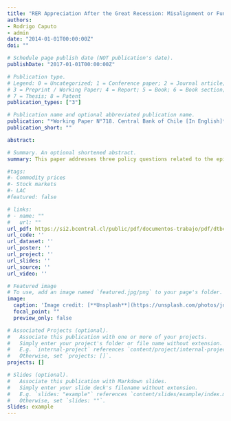 ```yaml
---
title: "RER Appreciation After the Great Recession: Misalignment or Fundamental Correction?"
authors:
- Rodrigo Caputo
- admin
date: "2014-01-01T00:00:00Z"
doi: ""

# Schedule page publish date (NOT publication's date).
publishDate: "2017-01-01T00:00:00Z"

# Publication type.
# Legend: 0 = Uncategorized; 1 = Conference paper; 2 = Journal article;
# 3 = Preprint / Working Paper; 4 = Report; 5 = Book; 6 = Book section;
# 7 = Thesis; 8 = Patent
publication_types: ["3"]

# Publication name and optional abbreviated publication name.
publication: "*Working Paper N°718. Central Bank of Chile [In English]*"
publication_short: ""

abstract: 

# Summary. An optional shortened abstract.
summary: This paper addresses three policy questions related to the episodes of real exchange rate (RER) appreciation in the aftermath of the 2008-09 global financial crisis. First, we determine the extent to which recent movements in RER, in several countries, are driven by changes in RER determinants (fundamentals) and correction of past misalignments or if they constitute a movement away from equilibrium (i.e. a misalignment itself). Second, we quantify the importance of non-fundamental variables such as the interest rate differential, the rate of growth of foreign reserves and credit growth in affecting the RER short-run dynamics. Third, we assess the impact of the exchange rate regime on the RER speed adjustment, distinguishing between emerging and developed economies. We conclude that countries that experienced a significant RER appreciation, in the aftermath of the 2009 crises, were undervalued before the crisis hit. In this context, movements in the RER after the crisis were driven by correction of past misalignments as well as a reaction to movements in economic fundamentals. Finally, emerging economies with less flexible exchange rate regimes show a slower speed of RER adjustment towards its long-run equilibrium.

#tags:
#- Commodity prices
#- Stock markets
#- LAC
#featured: false

# links:
# - name: ""
#   url: ""
url_pdf: https://si2.bcentral.cl/public/pdf/documentos-trabajo/pdf/dtbc718.pdf
url_code: ''
url_dataset: ''
url_poster: ''
url_project: ''
url_slides: ''
url_source: ''
url_video: ''

# Featured image
# To use, add an image named `featured.jpg/png` to your page's folder. 
image:
  caption: 'Image credit: [**Unsplash**](https://unsplash.com/photos/jdD8gXaTZsc)'
  focal_point: ""
  preview_only: false

# Associated Projects (optional).
#   Associate this publication with one or more of your projects.
#   Simply enter your project's folder or file name without extension.
#   E.g. `internal-project` references `content/project/internal-project/index.md`.
#   Otherwise, set `projects: []`.
projects: []

# Slides (optional).
#   Associate this publication with Markdown slides.
#   Simply enter your slide deck's filename without extension.
#   E.g. `slides: "example"` references `content/slides/example/index.md`.
#   Otherwise, set `slides: ""`.
slides: example
---
```

